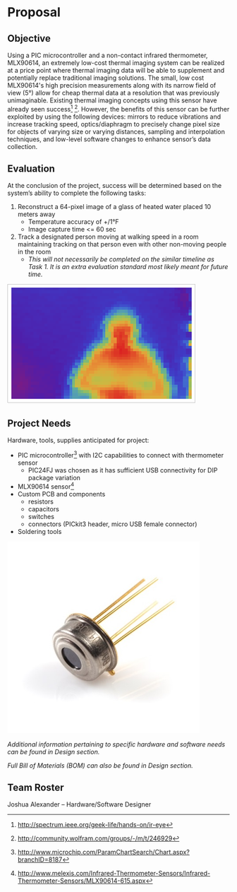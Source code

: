 # Proposal

## Objective

Using a PIC microcontroller and a non-contact infrared thermometer, MLX90614, an extremely low-cost thermal imaging system can be realized at a price point where thermal imaging data will be able to supplement and potentially replace traditional imaging solutions. The small, low cost MLX90614's high precision measurements along with its narrow field of view (5&deg;) allow for cheap thermal data at a resolution that was previously unimaginable. Existing thermal imaging concepts using this sensor have already seen success[^IR-Eye]&nbsp;[^Arduino-Example]. However, the benefits of this sensor can be further exploited by using the following devices: mirrors to reduce vibrations and increase tracking speed, optics/diaphragm to precisely change pixel size for objects of varying size or varying distances, sampling and interpolation techniques, and low-level software changes to enhance sensor’s data collection. 

[^IR-Eye]: http://spectrum.ieee.org/geek-life/hands-on/ir-eye

[^Arduino-Example]: http://community.wolfram.com/groups/-/m/t/246929


## Evaluation

At the conclusion of the project, success will be determined based on the system’s ability to complete the following tasks:

1. Reconstruct a 64-pixel image of a glass of heated water placed 10 meters away 
	- Temperature accuracy of +/1&deg;F
	- Image capture time <= 60 sec
2. Track a designated person moving at walking speed in a room maintaining tracking on that person even with other non-moving people in the room
	- *This will not necessarily be completed on the similar timeline as Task 1. It is an extra evaluation standard most likely meant for future time.*

![Thermal image showing possible output as described in Task 1 (with man instead of glass of water)][thermal_man]

[thermal_man]: ../img/thermal_man.png
	"Figure 1: Thermal image showing possible output as described in Task 1 (with man instead of glass of water)"


## Project Needs

Hardware, tools, supplies anticipated for project:

- PIC microcontroller[^PIC-Product-List] with I2C capabilities to connect with thermometer sensor
	- PIC24FJ was chosen as it has sufficient USB connectivity for DIP package variation
- MLX90614 sensor[^MLX-Product]
- Custom PCB and components
	- resistors
	- capacitors
	- switches
	- connectors (PICkit3 header, micro USB female connector)
- Soldering tools

![MLX90614 TO-CAN package (actual package may differ cosmetically depending on variation of sensor ordered)][mlx_to_can]

*Additional information pertaining to specific hardware and software needs can be found in Design section.*

*Full Bill of Materials (BOM) can also be found in Design section.*

[mlx_to_can]: ../img/mlx_to_can.jpg
	"Figure 2: MLX90614 TO-CAN package (actual package may differ cosmetically depending on variation of sensor ordered)"

[^PIC-Product-List]: http://www.microchip.com/ParamChartSearch/Chart.aspx?branchID=8187

[^MLX-Product]: http://www.melexis.com/Infrared-Thermometer-Sensors/Infrared-Thermometer-Sensors/MLX90614-615.aspx

## Team Roster

Joshua Alexander – Hardware/Software Designer

